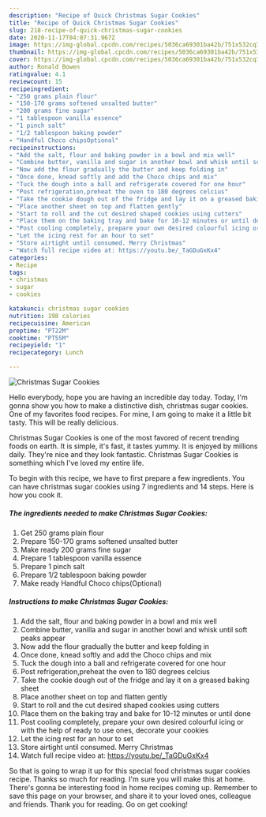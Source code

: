 ```yaml
---
description: "Recipe of Quick Christmas Sugar Cookies"
title: "Recipe of Quick Christmas Sugar Cookies"
slug: 218-recipe-of-quick-christmas-sugar-cookies
date: 2020-11-17T04:07:31.967Z
image: https://img-global.cpcdn.com/recipes/5036ca69301ba42b/751x532cq70/christmas-sugar-cookies-recipe-main-photo.jpg
thumbnail: https://img-global.cpcdn.com/recipes/5036ca69301ba42b/751x532cq70/christmas-sugar-cookies-recipe-main-photo.jpg
cover: https://img-global.cpcdn.com/recipes/5036ca69301ba42b/751x532cq70/christmas-sugar-cookies-recipe-main-photo.jpg
author: Ronald Bowen
ratingvalue: 4.1
reviewcount: 15
recipeingredient:
- "250 grams plain flour"
- "150-170 grams softened unsalted butter"
- "200 grams fine sugar"
- "1 tablespoon vanilla essence"
- "1 pinch salt"
- "1/2 tablespoon baking powder"
- "Handful Choco chipsOptional"
recipeinstructions:
- "Add the salt, flour and baking powder in a bowl and mix well"
- "Combine butter, vanilla and sugar in another bowl and whisk until soft peaks appear"
- "Now add the flour gradually the butter and keep folding in"
- "Once done, knead softly and add the Choco chips and mix"
- "Tuck the dough into a ball and refrigerate covered for one hour"
- "Post refrigeration,preheat the oven to 180 degrees celcius"
- "Take the cookie dough out of the fridge and lay it on a greased baking sheet"
- "Place another sheet on top and flatten gently"
- "Start to roll and the cut desired shaped cookies using cutters"
- "Place them on the baking tray and bake for 10-12 minutes or until done"
- "Post cooling completely, prepare your own desired colourful icing or with the help of ready to use ones, decorate your cookies"
- "Let the icing rest for an hour to set"
- "Store airtight until consumed. Merry Christmas"
- "Watch full recipe video at: https://youtu.be/_TaGDuGxKx4"
categories:
- Recipe
tags:
- christmas
- sugar
- cookies

katakunci: christmas sugar cookies 
nutrition: 198 calories
recipecuisine: American
preptime: "PT22M"
cooktime: "PT55M"
recipeyield: "1"
recipecategory: Lunch

---
```



![Christmas Sugar Cookies](https://img-global.cpcdn.com/recipes/5036ca69301ba42b/751x532cq70/christmas-sugar-cookies-recipe-main-photo.jpg)

Hello everybody, hope you are having an incredible day today. Today, I'm gonna show you how to make a distinctive dish, christmas sugar cookies. One of my favorites food recipes. For mine, I am going to make it a little bit tasty. This will be really delicious.

Christmas Sugar Cookies is one of the most favored of recent trending foods on earth. It is simple, it's fast, it tastes yummy. It is enjoyed by millions daily. They're nice and they look fantastic. Christmas Sugar Cookies is something which I've loved my entire life.




To begin with this recipe, we have to first prepare a few ingredients. You can have christmas sugar cookies using 7 ingredients and 14 steps. Here is how you cook it.

<!--inarticleads1-->

##### The ingredients needed to make Christmas Sugar Cookies:

1. Get 250 grams plain flour
1. Prepare 150-170 grams softened unsalted butter
1. Make ready 200 grams fine sugar
1. Prepare 1 tablespoon vanilla essence
1. Prepare 1 pinch salt
1. Prepare 1/2 tablespoon baking powder
1. Make ready Handful Choco chips(Optional)




<!--inarticleads2-->

##### Instructions to make Christmas Sugar Cookies:

1. Add the salt, flour and baking powder in a bowl and mix well
1. Combine butter, vanilla and sugar in another bowl and whisk until soft peaks appear
1. Now add the flour gradually the butter and keep folding in
1. Once done, knead softly and add the Choco chips and mix
1. Tuck the dough into a ball and refrigerate covered for one hour
1. Post refrigeration,preheat the oven to 180 degrees celcius
1. Take the cookie dough out of the fridge and lay it on a greased baking sheet
1. Place another sheet on top and flatten gently
1. Start to roll and the cut desired shaped cookies using cutters
1. Place them on the baking tray and bake for 10-12 minutes or until done
1. Post cooling completely, prepare your own desired colourful icing or with the help of ready to use ones, decorate your cookies
1. Let the icing rest for an hour to set
1. Store airtight until consumed. Merry Christmas
1. Watch full recipe video at: https://youtu.be/_TaGDuGxKx4




So that is going to wrap it up for this special food christmas sugar cookies recipe. Thanks so much for reading. I'm sure you will make this at home. There's gonna be interesting food in home recipes coming up. Remember to save this page on your browser, and share it to your loved ones, colleague and friends. Thank you for reading. Go on get cooking!
